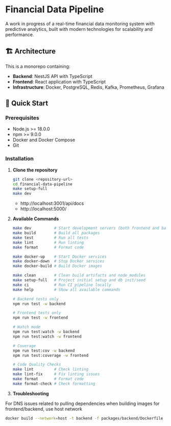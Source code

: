 # Financial Data Pipeline

A work in progress of a real-time financial data monitoring system with predictive analytics, built with modern technologies for scalability and performance.

## 🏗️ Architecture

This is a monorepo containing:

- **Backend**: NestJS API with TypeScript
- **Frontend**: React application with TypeScript
- **Infrastructure**: Docker, PostgreSQL, Redis, Kafka, Prometheus, Grafana

## 🚀 Quick Start

### Prerequisites

- Node.js >= 18.0.0
- npm >= 9.0.0
- Docker and Docker Compose
- Git

### Installation

1. **Clone the repository**
   ```bash
   git clone <repository-url>
   cd financial-data-pipeline
   make setup-full
   make dev
   ```

   - http://localhost:3001/api/docs 
   - http://localhost:5000/

1. **Available Commands**
    ```bash
    make dev          # Start development servers (both frontend and backend)
    make build        # Build all packages
    make test         # Run all tests
    make lint         # Run linting
    make format       # Format code

    make docker-up    # Start Docker services
    make docker-down  # Stop Docker services  
    make docker-build # Build Docker images

    make clean        # Clean build artifacts and node_modules
    make setup-full   # Project initial setup and db init/seed
    make ci           # Run CI pipeline locally
    make help         # Show all available commands

    # Backend tests only
    npm run test -w backend

    # Frontend tests only  
    npm run test -w frontend

    # Watch mode
    npm run test:watch -w backend
    npm run test:watch -w frontend

    # Coverage
    npm run test:cov -w backend
    npm run test:coverage -w frontend

    # Code Quality Checks
    make lint         # Check linting
    make lint-fix     # Fix linting issues
    make format       # Format code
    make format-check # Check formatting

1. **Troubleshooting**

For DNS issues related to pulling dependencies when building images for frontend/backend, use host network

```bash
docker build --network=host -t backend -f packages/backend/Dockerfile .